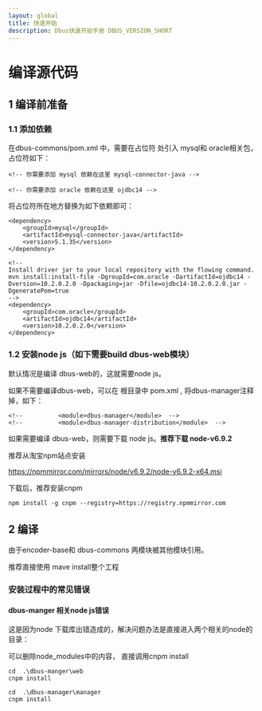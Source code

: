 ```yaml
---
layout: global
title: 快速开始
description: Dbus快速开始手册 DBUS_VERSION_SHORT
---
```



# 编译源代码

## 1 编译前准备

### 1.1 添加依赖

在dbus-commons/pom.xml 中，需要在占位符 处引入 mysql和 oracle相关包， 占位符如下：

```
<!-- 你需要添加 mysql 依赖在这里 mysql-connector-java -->

<!-- 你需要添加 oracle 依赖在这里 ojdbc14 -->
```

将占位符所在地方替换为如下依赖即可：

```
<dependency>
    <groupId>mysql</groupId>
    <artifactId>mysql-connector-java</artifactId>
    <version>5.1.35</version>
</dependency>

<!--
Install driver jar to your local repository with the flowing command.
mvn install:install-file -DgroupId=com.oracle -DartifactId=ojdbc14 -Dversion=10.2.0.2.0 -Dpackaging=jar -Dfile=ojdbc14-10.2.0.2.0.jar -DgeneratePom=true
-->
<dependency>
    <groupId>com.oracle</groupId>
    <artifactId>ojdbc14</artifactId>
    <version>10.2.0.2.0</version>
</dependency>
```

### 1.2 安装node js（如下需要build dbus-web模块）

默认情况是编译 dbus-web的，这就需要node js。

如果不需要编译dbus-web，可以在 根目录中 pom.xml , 将dbus-manager注释掉，如下：

```
<!--          <module>dbus-manager</module>  -->
<!--          <module>dbus-manager-distribution</module>  -->
```

如果需要编译 dbus-web，则需要下载 node js。**推荐下载 node-v6.9.2**

推荐从淘宝npm站点安装

<https://npmmirror.com/mirrors/node/v6.9.2/node-v6.9.2-x64.msi>

下载后，推荐安装cnpm

```
npm install -g cnpm --registry=https://registry.npmmirror.com
```



## 2 编译

由于encoder-base和 dbus-commons 两模块被其他模块引用。

推荐直接使用 mave install整个工程



### 安装过程中的常见错误

#### dbus-manger 相关node js错误

这是因为node 下载库出错造成的，解决问题办法是直接进入两个相关的node的目录：

可以删除node_modules中的内容， 直接调用cnpm install

```
cd  .\dbus-manger\web 
cnpm install

cd  .\dbus-manager\manager
cnpm install
```
